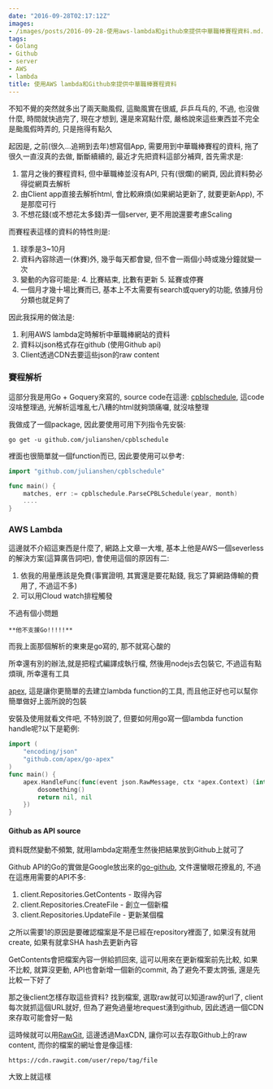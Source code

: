 ```yaml
---
date: "2016-09-28T02:17:12Z"
images:
- /images/posts/2016-09-28-使用aws-lambda和github來提供中華職棒賽程資料.md.jpg
tags:
- Golang
- Github
- server
- AWS
- lambda
title: 使用AWS lambda和Github來提供中華職棒賽程資料
---
```


不知不覺的突然就多出了兩天颱風假, 這颱風實在很威, 乒乒乓乓的, 不過, 也沒做什麼, 時間就快過完了, 現在才想到, 還是來寫點什麼, 嚴格說來這些東西並不完全是颱風假時弄的, 只是拖得有點久

起因是, 之前(很久...追朔到去年)想寫個App, 需要用到中華職棒賽程的資料, 拖了很久一直沒真的去做, 斷斷續續的, 最近才先把資料這部分補齊, 首先需求是:

1. 當月之後的賽程資料, 但中華職棒並沒有API, 只有(很爛)的網頁, 因此資料勢必得從網頁去解析
2. 由Client app直接去解析html, 會比較麻煩(如果網站更新了, 就要更新App), 不是那麼可行
3. 不想花錢(或不想花太多錢)弄一個server, 更不用說還要考慮Scaling

而賽程表這樣的資料的特性則是:

1. 球季是3~10月
2. 資料內容除週一(休賽)外, 幾乎每天都會變, 但不會一兩個小時或幾分鐘就變一次
3. 變動的內容可能是:
	4. 比賽結束, 比數有更新
	5. 延賽或停賽
6. 一個月才幾十場比賽而已, 基本上不太需要有search或query的功能, 依據月份分類也就足夠了

因此我採用的做法是:

1. 利用AWS lambda定時解析中華職棒網站的資料
2. 資料以json格式存在github (使用Github api)
3. Client透過CDN去要這些json的raw content

### 賽程解析 ###

這部分我是用Go + Goquery來寫的, source code在這邊: [cpblschedule](https://github.com/julianshen/cpblschedule), 這code沒啥整理過, 光解析這堆亂七八糟的html就夠頭痛囉, 就沒啥整理

我做成了一個package, 因此要使用可用下列指令先安裝:

``` go get -u github.com/julianshen/cpblschedule ```

裡面也很簡單就一個function而已, 因此要使用可以參考:

```go
import "github.com/julianshen/cpblschedule"

func main() {
	matches, err := cpblschedule.ParseCPBLSchedule(year, month)
    ....
}
```

### AWS Lambda ###

這邊就不介紹這東西是什麼了, 網路上文章一大堆, 基本上他是AWS一個severless的解決方案(這算廣告詞吧), 會使用這個的原因有二:

1. 依我的用量應該是免費(事實證明, 其實還是要花點錢, 我忘了算網路傳輸的費用了, 不過這不多)
2. 可以用Cloud watch排程觸發

不過有個小問題

	**他不支援Go!!!!!**

而我上面那個解析的東東是go寫的, 那不就寫心酸的

所幸還有別的辦法,就是把程式編譯成執行檔, 然後用nodejs去包裝它, 不過這有點煩瑣, 所幸還有工具

[apex](https://github.com/apex/apex), 這是讓你更簡單的去建立lambda function的工具, 而且他正好也可以幫你簡單做好上面所說的包裝

安裝及使用就看文件吧, 不特別說了, 但要如何用go寫一個lambda function handle呢?以下是範例:

```go
import (
	"encoding/json"
	"github.com/apex/go-apex"
)
func main() {
	apex.HandleFunc(func(event json.RawMessage, ctx *apex.Context) (interface{}, error) {
		dosomething()
		return nil, nil
	})
}
```

#### Github as API source ####

資料既然變動不頻繁, 就用lambda定期產生然後把結果放到Github上就可了

Github API的Go的實做是Google放出來的[go-github](https://github.com/google/go-github/), 文件還蠻眼花撩亂的, 不過在這應用需要的API不多:

1. client.Repositories.GetContents - 取得內容
2. client.Repositories.CreateFile - 創立一個新檔
3. client.Repositories.UpdateFile - 更新某個檔

之所以需要1的原因是要確認檔案是不是已經在repository裡面了, 如果沒有就用create, 如果有就拿SHA hash去更新內容

GetContents會把檔案內容一併給抓回來, 這可以用來在更新檔案前先比較, 如果不比較, 就算沒更動, API也會新增一個新的commit, 為了避免不要太誇張, 還是先比較一下好了

那之後client怎樣存取這些資料? 找到檔案, 選取raw就可以知道raw的url了, client每次就抓這個URL就好, 但為了避免過量地request湧到github, 因此透過一個CDN來存取可能會好一點

這時候就可以用[RawGit](http://rawgit.com), 這邊透過MaxCDN, 讓你可以去存取Github上的raw content, 而你的檔案的網址會是像這樣:  

	https://cdn.rawgit.com/user/repo/tag/file

大致上就這樣